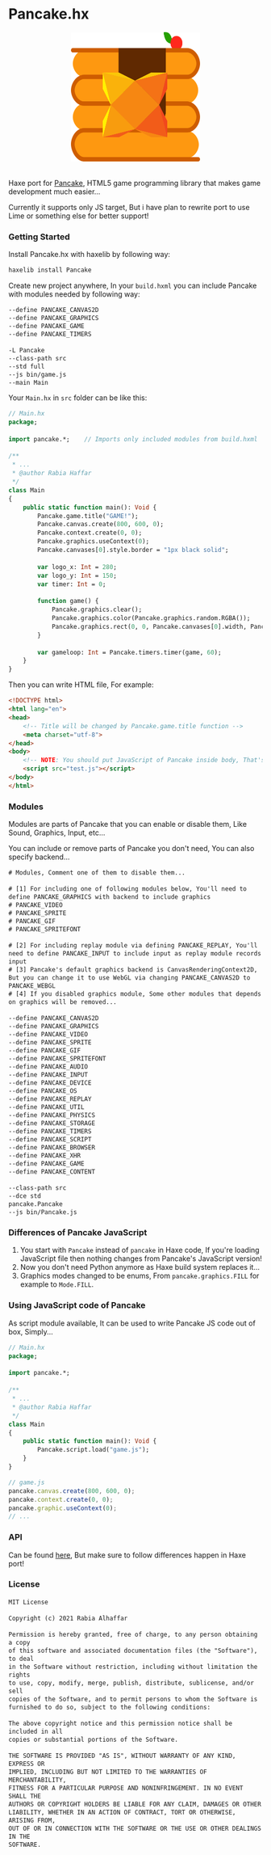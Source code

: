 # Pancake.hx

<div align="center">
	<img src="Pancake.hx.png" width="256" height="256"><br>
</div><br>

Haxe port for [Pancake](https://github.com/Rabios/Pancake), HTML5 game programming library that makes game development much easier...

Currently it supports only JS target, But i have plan to rewrite port to use Lime or something else for better support!

### Getting Started

Install Pancake.hx with haxelib by following way:

```hx
haxelib install Pancake
```

Create new project anywhere, In your `build.hxml` you can include Pancake with modules needed by following way:

```
--define PANCAKE_CANVAS2D
--define PANCAKE_GRAPHICS
--define PANCAKE_GAME
--define PANCAKE_TIMERS

-L Pancake
--class-path src
--std full
--js bin/game.js
--main Main
```

Your `Main.hx` in `src` folder can be like this:

```hx
// Main.hx
package;

import pancake.*;    // Imports only included modules from build.hxml

/**
 * ...
 * @author Rabia Haffar
 */
class Main
{
    public static function main(): Void {    
        Pancake.game.title("GAME!");
        Pancake.canvas.create(800, 600, 0);
        Pancake.context.create(0, 0);
        Pancake.graphics.useContext(0);
        Pancake.canvases[0].style.border = "1px black solid";

        var logo_x: Int = 280;
        var logo_y: Int = 150;
        var timer: Int = 0;

        function game() {
            Pancake.graphics.clear();
            Pancake.graphics.color(Pancake.graphics.random.RGBA());
            Pancake.graphics.rect(0, 0, Pancake.canvases[0].width, Pancake.canvases[0].height);
        }

        var gameloop: Int = Pancake.timers.timer(game, 60);
    }
}
```

Then you can write HTML file, For example:

```html
<!DOCTYPE html>
<html lang="en">
<head>
    <!-- Title will be changed by Pancake.game.title function -->
    <meta charset="utf-8">
</head>
<body>
    <!-- NOTE: You should put JavaScript of Pancake inside body, That's to not throw errors... -->
    <script src="test.js"></script>
</body>
</html>
```

### Modules

Modules are parts of Pancake that you can enable or disable them, Like Sound, Graphics, Input, etc...

You can include or remove parts of Pancake you don't need, You can also specify backend...

```
# Modules, Comment one of them to disable them...

# [1] For including one of following modules below, You'll need to define PANCAKE_GRAPHICS with backend to include graphics
# PANCAKE_VIDEO
# PANCAKE_SPRITE
# PANCAKE_GIF
# PANCAKE_SPRITEFONT

# [2] For including replay module via defining PANCAKE_REPLAY, You'll need to define PANCAKE_INPUT to include input as replay module records input
# [3] Pancake's default graphics backend is CanvasRenderingContext2D, But you can change it to use WebGL via changing PANCAKE_CANVAS2D to PANCAKE_WEBGL
# [4] If you disabled graphics module, Some other modules that depends on graphics will be removed...

--define PANCAKE_CANVAS2D
--define PANCAKE_GRAPHICS
--define PANCAKE_VIDEO
--define PANCAKE_SPRITE
--define PANCAKE_GIF
--define PANCAKE_SPRITEFONT
--define PANCAKE_AUDIO
--define PANCAKE_INPUT
--define PANCAKE_DEVICE
--define PANCAKE_OS
--define PANCAKE_REPLAY
--define PANCAKE_UTIL
--define PANCAKE_PHYSICS
--define PANCAKE_STORAGE
--define PANCAKE_TIMERS
--define PANCAKE_SCRIPT
--define PANCAKE_BROWSER
--define PANCAKE_XHR
--define PANCAKE_GAME
--define PANCAKE_CONTENT

--class-path src
--dce std
pancake.Pancake
--js bin/Pancake.js
```

### Differences of Pancake JavaScript

1. You start with `Pancake` instead of `pancake` in Haxe code, If you're loading JavaScript file then nothing changes from Pancake's JavaScript version!
2. Now you don't need Python anymore as Haxe build system replaces it...
3. Graphics modes changed to be enums, From `pancake.graphics.FILL` for example to `Mode.FILL`.

### Using JavaScript code of Pancake

As script module available, It can be used to write Pancake JS code out of box, Simply...

```hx
// Main.hx
package;

import pancake.*;

/**
 * ...
 * @author Rabia Haffar
 */
class Main
{
    public static function main(): Void {
        Pancake.script.load("game.js");
    }
}
```

```js
// game.js
pancake.canvas.create(800, 600, 0);
pancake.context.create(0, 0);
pancake.graphic.useContext(0);
// ...
```

### API

Can be found [here](https://github.com/Rabios/Pancake/blob/master/docs/api.md), But make sure to follow differences happen in Haxe port!

### License

```
MIT License

Copyright (c) 2021 Rabia Alhaffar

Permission is hereby granted, free of charge, to any person obtaining a copy
of this software and associated documentation files (the "Software"), to deal
in the Software without restriction, including without limitation the rights
to use, copy, modify, merge, publish, distribute, sublicense, and/or sell
copies of the Software, and to permit persons to whom the Software is
furnished to do so, subject to the following conditions:

The above copyright notice and this permission notice shall be included in all
copies or substantial portions of the Software.

THE SOFTWARE IS PROVIDED "AS IS", WITHOUT WARRANTY OF ANY KIND, EXPRESS OR
IMPLIED, INCLUDING BUT NOT LIMITED TO THE WARRANTIES OF MERCHANTABILITY,
FITNESS FOR A PARTICULAR PURPOSE AND NONINFRINGEMENT. IN NO EVENT SHALL THE
AUTHORS OR COPYRIGHT HOLDERS BE LIABLE FOR ANY CLAIM, DAMAGES OR OTHER
LIABILITY, WHETHER IN AN ACTION OF CONTRACT, TORT OR OTHERWISE, ARISING FROM,
OUT OF OR IN CONNECTION WITH THE SOFTWARE OR THE USE OR OTHER DEALINGS IN THE
SOFTWARE.
```
